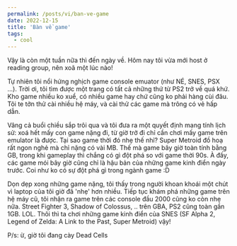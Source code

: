 ```yaml
---
permalink: /posts/vi/ban-ve-game
date: 2022-12-15
title: 'Bàn về game'
tags:
  - cool
---
```


Vậy là còn một tuần nữa thì đến ngày về. Hôm nay tôi vừa mới host ở reading group, nên xoã một lúc nào! 

Tự nhiên tôi nổi hứng nghịch game console emuator (như NÉ, SNES, PSX ...). Trời ơi, tôi tìm được một trang có tất cả những thứ từ PS2 trở về quá khứ. Kho game nhiều ko xuể, có nhiều game hay chứ cũng ko phải hàng cùi đâu. Tôi te tởn thử cài nhiều hệ máy, và cài thử các game mà trông có vẻ hấp dẫn.

Vâng cả buổi chiều sắp trôi qua và tôi đưa ra một quyết định mang tính lịch sử: xoá hết mấy con game nặng đi, từ giờ trở đi chỉ cần chơi mấy game trên emulator là được. Tại sao game thời đó nhẹ thế nhỉ? Super Metroid đồ hoạ rất ngon nghẻ mà chỉ nặng có vài MB. Thế mà game bây giờ toàn tính bằng GB, trong khi gameplay thì chắng có gì đột phá so với game thời 90s. À đấy, các game mói bây giờ cũng chỉ là hậu bản của những game kinh điển ngày trước. Coi như ko có sự đột phá gì trong ngành game :D

Dọn dẹp xong những game nặng, tôi thấy trong người khoan khoái một chút vì laptop của tôi giờ đã 'nhẹ' hơn nhiều. Tiếp tục khám phá những game trên hệ máy cũ, tôi nhận ra game trên các console đầu 2000 cũng ko còn nhẹ nữa. Street Fighter 3, Shadow of Colossus, .. trên GBA, PS2 cũng toàn gần 1GB. LOL. Thôi thì ta chơi những game kinh điển của SNES (SF Alpha 2, Legend of Zelda: A Link to the Past, Super Metroid) vậy!

P/s: ừ, giờ tôi đang cày Dead Cells